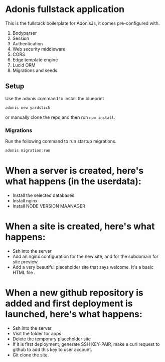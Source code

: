 # Adonis fullstack application

This is the fullstack boilerplate for AdonisJs, it comes pre-configured with.

1. Bodyparser
2. Session
3. Authentication
4. Web security middleware
5. CORS
6. Edge template engine
7. Lucid ORM
8. Migrations and seeds

## Setup

Use the adonis command to install the blueprint

```bash
adonis new yardstick
```

or manually clone the repo and then run `npm install`.


### Migrations

Run the following command to run startup migrations.

```js
adonis migration:run
```

# When a server is created, here's what happens (in the userdata):

- Install the selected databases
- Install nginx
- Install NODE VERSION MAANAGER

# When a site is created, here's what happens:

- Ssh into the server
- Add an nginx configuration for the new site, and for the subdomain for site preview.
- Add a very beautiful placeholder site that says welcome. It's a basic HTML file .


# When a new github repository is added and first deployment is launched, here's what happens:

- Ssh into the server
- Visit the folder for apps
- Delete the temporary placeholder site
- If it is first deployment, generate SSH KEY-PAIR, make a curl request to github to add this key to user account.
- Git clone the site.
